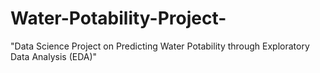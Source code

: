 # Water-Potability-Project-
"Data Science Project on Predicting Water Potability through Exploratory Data Analysis (EDA)"
